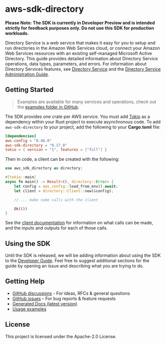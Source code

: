 # aws-sdk-directory

**Please Note: The SDK is currently in Developer Preview and is intended strictly for
feedback purposes only. Do not use this SDK for production workloads.**

Directory Service is a web service that makes it easy for you to setup and run directories in the Amazon Web Services cloud, or connect your Amazon Web Services resources with an existing self-managed Microsoft Active Directory. This guide provides detailed information about Directory Service operations, data types, parameters, and errors. For information about Directory Services features, see [Directory Service](https://aws.amazon.com/directoryservice/) and the [Directory Service Administration Guide](http://docs.aws.amazon.com/directoryservice/latest/admin-guide/what_is.html).

## Getting Started

> Examples are available for many services and operations, check out the
> [examples folder in GitHub](https://github.com/awslabs/aws-sdk-rust/tree/main/examples).

The SDK provides one crate per AWS service. You must add [Tokio](https://crates.io/crates/tokio)
as a dependency within your Rust project to execute asynchronous code. To add `aws-sdk-directory` to
your project, add the following to your **Cargo.toml** file:

```toml
[dependencies]
aws-config = "0.46.0"
aws-sdk-directory = "0.17.0"
tokio = { version = "1", features = ["full"] }
```

Then in code, a client can be created with the following:

```rust
use aws_sdk_directory as directory;

#[tokio::main]
async fn main() -> Result<(), directory::Error> {
    let config = aws_config::load_from_env().await;
    let client = directory::Client::new(&config);

    // ... make some calls with the client

    Ok(())
}
```

See the [client documentation](https://docs.rs/aws-sdk-directory/latest/aws_sdk_directory/client/struct.Client.html)
for information on what calls can be made, and the inputs and outputs for each of those calls.

## Using the SDK

Until the SDK is released, we will be adding information about using the SDK to the
[Developer Guide](https://docs.aws.amazon.com/sdk-for-rust/latest/dg/welcome.html). Feel free to suggest
additional sections for the guide by opening an issue and describing what you are trying to do.

## Getting Help

* [GitHub discussions](https://github.com/awslabs/aws-sdk-rust/discussions) - For ideas, RFCs & general questions
* [GitHub issues](https://github.com/awslabs/aws-sdk-rust/issues/new/choose) – For bug reports & feature requests
* [Generated Docs (latest version)](https://awslabs.github.io/aws-sdk-rust/)
* [Usage examples](https://github.com/awslabs/aws-sdk-rust/tree/main/examples)

## License

This project is licensed under the Apache-2.0 License.

